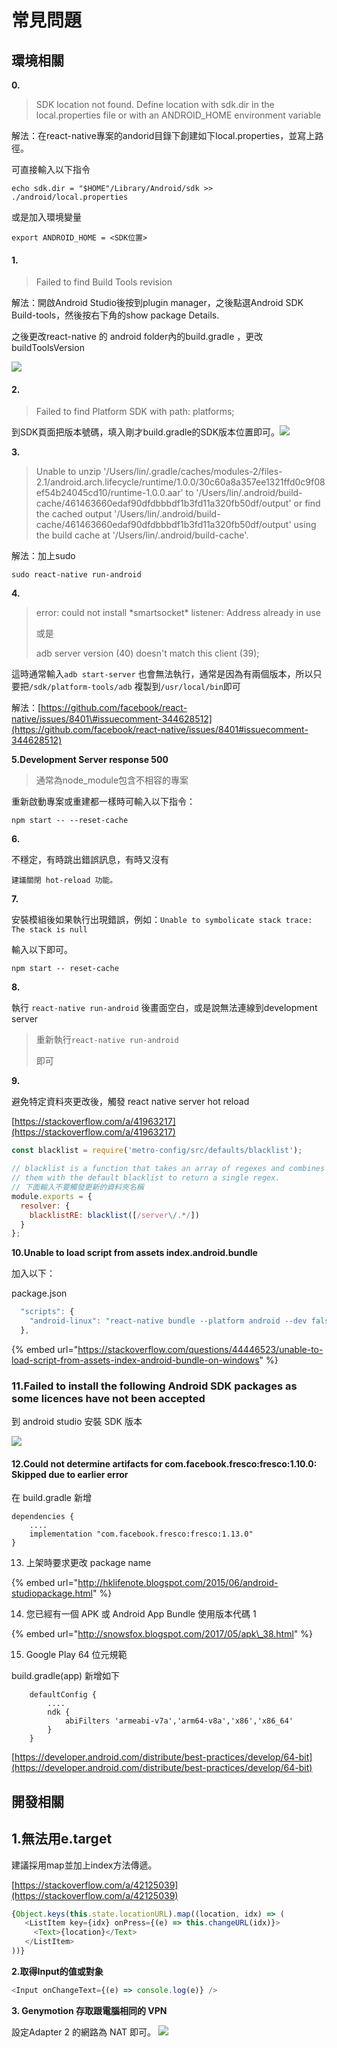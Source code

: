 # 常見問題

## 環境相關

**0.**

> SDK location not found. Define location with sdk.dir in the local.properties file or with an ANDROID\_HOME environment variable

解法：在react-native專案的andorid目錄下創建如下local.properties，並寫上路徑。

可直接輸入以下指令

```text
echo sdk.dir = "$HOME"/Library/Android/sdk >> ./android/local.properties
```

或是加入環境變量

```text
export ANDROID_HOME = <SDK位置>
```

#### 1.

> Failed to find Build Tools revision

解法：開啟Android Studio後按到plugin manager，之後點選Android SDK Build-tools，然後按右下角的show package Details.

之後更改react-native 的 android folder內的build.gradle ，更改buildToolsVersion

![](/assets/螢幕快照%202018-09-03%20上午9.52.22.png)

#### 2.

> Failed to find Platform SDK with path: platforms;

到SDK頁面把版本號碼，填入剛才build.gradle的SDK版本位置即可。![](/assets/螢幕快照%202018-09-03%20上午9.51.54.png)

**3.**

> Unable to unzip '/Users/lin/.gradle/caches/modules-2/files-2.1/android.arch.lifecycle/runtime/1.0.0/30c60a8a357ee1321ffd0c9f08ef54b24045cd10/runtime-1.0.0.aar' to '/Users/lin/.android/build-cache/461463660edaf90dfdbbbdf1b3fd11a320fb50df/output' or find the cached output '/Users/lin/.android/build-cache/461463660edaf90dfdbbbdf1b3fd11a320fb50df/output' using the build cache at '/Users/lin/.android/build-cache'.

解法：加上sudo

```text
sudo react-native run-android
```

**4.**

> error: could not install \*smartsocket\* listener: Address already in use
>
> 或是
>
> adb server version \(40\) doesn't match this client \(39\);

這時通常輸入`adb start-server` 也會無法執行，通常是因為有兩個版本，所以只要把`/sdk/platform-tools/adb` 複製到`/usr/local/bin`即可

解法：[https://github.com/facebook/react-native/issues/8401\#issuecomment-344628512](https://github.com/facebook/react-native/issues/8401#issuecomment-344628512)

**5.Development Server response 500**

> 通常為node\_module包含不相容的專案

重新啟動專案或重建都一樣時可輸入以下指令：

```text
npm start -- --reset-cache
```

**6.**

不穩定，有時跳出錯誤訊息，有時又沒有

```text
建議關閉 hot-reload 功能。
```

**7.**

安裝模組後如果執行出現錯誤，例如：`Unable to symbolicate stack trace: The stack is null`

輸入以下即可。

```text
npm start -- reset-cache
```

**8.**

執行 `react-native run-android` 後畫面空白，或是說無法連線到development server

> 重新執行`react-native run-android`
>
> 即可

**9.**

避免特定資料夾更改後，觸發 react native server hot reload

[https://stackoverflow.com/a/41963217](https://stackoverflow.com/a/41963217)

```javascript
const blacklist = require('metro-config/src/defaults/blacklist');

// blacklist is a function that takes an array of regexes and combines
// them with the default blacklist to return a single regex.
// 下面輸入不要觸發更新的資料夾名稱
module.exports = {
  resolver: {
    blacklistRE: blacklist([/server\/.*/])
  }
};
```

**10.Unable to load script from assets index.android.bundle**

加入以下：

package.json

```javascript
  "scripts": {
    "android-linux": "react-native bundle --platform android --dev false --entry-file App.js --bundle-output android/app/src/main/assets/App.android.bundle --assets-dest android/app/src/main/res && react-native run-android"
  },
```

{% embed url="https://stackoverflow.com/questions/44446523/unable-to-load-script-from-assets-index-android-bundle-on-windows" %}

### 11.Failed to install the following Android SDK packages as some licences have not been accepted

到 android studio 安裝 SDK 版本

![](../.gitbook/assets/ying-mu-kuai-zhao-20201015-xia-wu-4.06.49.png)

#### 12.Could not determine artifacts for com.facebook.fresco:fresco:1.10.0: Skipped due to earlier error

在 build.gradle 新增

```markup
dependencies {
    ....
    implementation "com.facebook.fresco:fresco:1.13.0"
}
```

13. 上架時要求更改 package name

{% embed url="http://hklifenote.blogspot.com/2015/06/android-studiopackage.html" %}

14. 您已經有一個 APK 或 Android App Bundle 使用版本代碼 1

{% embed url="http://snowsfox.blogspot.com/2017/05/apk\_38.html" %}

15. Google Play 64 位元規範

build.gradle\(app\) 新增如下

```text
    defaultConfig {
        ....
        ndk {
            abiFilters 'armeabi-v7a','arm64-v8a','x86','x86_64'
        }
    }
```

[https://developer.android.com/distribute/best-practices/develop/64-bit](https://developer.android.com/distribute/best-practices/develop/64-bit)

## 開發相關

## 1.無法用e.target

建議採用map並加上index方法傳遞。

[https://stackoverflow.com/a/42125039](https://stackoverflow.com/a/42125039)

```javascript
{Object.keys(this.state.locationURL).map((location, idx) => (
   <ListItem key={idx} onPress={(e) => this.changeURL(idx)}>
     <Text>{location}</Text>
   </ListItem>
))}
```

**2.取得Input的值或對象**

```javascript
<Input onChangeText={(e) => console.log(e)} />
```

**3. Genymotion 存取跟電腦相同的 VPN**

設定Adapter 2 的網路為 NAT 即可。 ![](/assets/Screen%20Shot%202019-01-03%20at%204.07.16%20PM.png)

